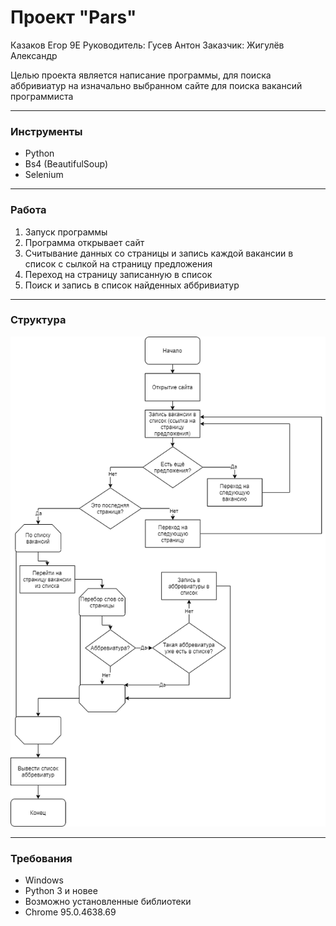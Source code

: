 # Проект "Pars"
Казаков Егор 9Е
Руководитель: Гусев Антон
Заказчик: Жигулёв Александр

Целью проекта является написание программы,
для поиска аббривиатур на изначально выбранном 
сайте для поиска вакансий программиста

---
### Инструменты
- Python
- Bs4 (BeautifulSoup)
- Selenium 

---
### Работа
1) Запуск программы
2) Программа открывает сайт 
3) Считывание данных со страницы и запись 
каждой вакансии в список с сылкой на страницу предложения
4) Переход на страницу записанную в список
5) Поиск и запись в список найденных аббривиатур

---
### Структура
![Блок-схема](SP.png)

---
### Требования
- Windows
- Python 3 и новее
- Возможно установленные библиотеки
- Chrome 95.0.4638.69

